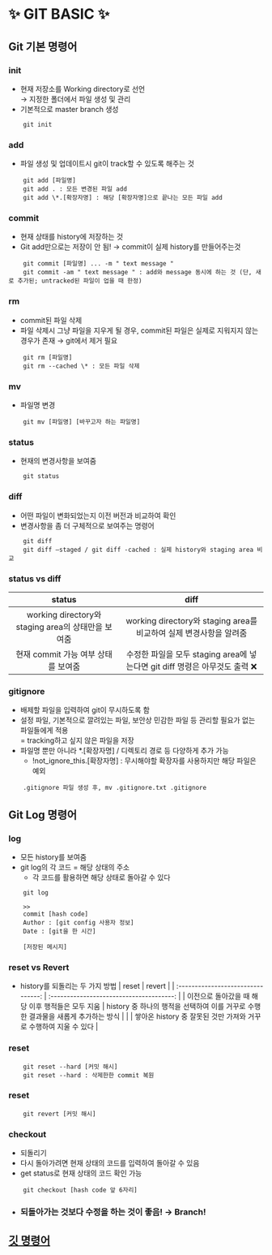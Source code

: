 # ✨ GIT BASIC ✨

## **Git 기본 명령어**

### **init**

- 현재 저장소를 Working directory로 선언
  <br> &rarr; 지정한 폴더에서 파일 생성 및 관리
- 기본적으로 master branch 생성

```
    git init
```

### **add**

- 파일 생성 및 업데이트시 git이 track할 수 있도록 해주는 것

```
    git add [파일명]
    git add . : 모든 변경된 파일 add
    git add \*.[확장자명] : 해당 [확장자명]으로 끝나는 모든 파일 add
```

### **commit**

- 현재 상태를 history에 저장하는 것
- Git add만으로는 저장이 안 됨!
  &rarr; commit이 실제 history를 만들어주는것

```
    git commit [파일명] ... -m " text message "
    git commit -am " text message " : add와 message 동시에 하는 것 (단, 새로 추가된; untracked된 파일이 업을 때 한정)
```

### **rm**

- commit된 파일 삭제
- 파일 삭제시 그냥 파일을 지우게 될 경우, commit된 파일은 실제로 지워지지 않는 경우가 존재 &rarr; git에서 제거 필요

```
    git rm [파일명]
    git rm --cached \* : 모든 파일 삭제
```

### **mv**

- 파일명 변경

```
    git mv [파일명] [바꾸고자 하는 파일명]
```

### **status**

- 현재의 변경사항을 보여줌

```
    git status
```

### **diff**

- 어떤 파일이 변화되었는지 이전 버전과 비교하여 확인
- 변경사항을 좀 더 구체적으로 보여주는 명령어

```
    git diff
    git diff –staged / git diff -cached : 실제 history와 staging area 비교
```

### **status vs diff**

|                       status                       |                                    diff                                     |
| :------------------------------------------------: | :-------------------------------------------------------------------------: |
| working directory와 staging area의 상태만을 보여줌 |     working directory와 staging area를 비교하여 실제 변경사항을 알려줌      |
|        현재 commit 가능 여부 상태를 보여줌         | 수정한 파일을 모두 staging area에 넣는다면 git diff 명령은 아무것도 출력 ❌ |

### **gitignore**

- 배제할 파일을 입력하여 git이 무시하도록 함
- 설정 파일, 기본적으로 깔려있는 파일, 보안상 민감한 파일 등 관리할 필요가 없는 파일들에게 적용 <br>
  = tracking하고 싶지 않은 파일을 저장
- 파일명 뿐만 아니라 \*.[확장자명] / 디렉토리 경로 등 다양하게 추가 가능
  - !not_ignore_this.[확장자명] : 무시해야할 확장자를 사용하지만 해당 파일은 예외

```
    .gitignore 파일 생성 후, mv .gitignore.txt .gitignore
```

## **Git Log 명령어**

### **log**

- 모든 history를 보여줌
- git log의 각 코드 = 해당 상태의 주소
  - 각 코드를 활용하면 해당 상태로 돌아갈 수 있다

```
    git log

    >>
    commit [hash code]
    Author : [git config 사용자 정보]
    Date : [git을 한 시간]

    [저장된 메시지]
```

### **reset vs Revert**

- history를 되돌리는 두 가지 방법
  | reset | revert |
  | :--------------------------------: | :--------------------------------------: |
  | 이전으로 돌아갔을 때 해당 이후 행적들은 모두 지움 | history 중 하나의 행적을 선택하여 이를 거꾸로 수행한 결과물을 새롭게 추가하는 방식 |
  | | 쌓아온 history 중 잘못된 것만 가져와 거꾸로 수행하여 지울 수 있다 |

### **reset**

```
    git reset --hard [커밋 해시]
    git reset --hard : 삭제한한 commit 복원
```

### **reset**

```
    git revert [커밋 해시]
```

### **checkout**

- 되돌리기
- 다시 돌아가려면 현재 상태의 코드를 입력하여 돌아갈 수 있음
- get status로 현재 상태의 코드 확인 가능

```
    git checkout [hash code 앞 6자리]
```

- ### 되돌아가는 것보다 수정을 하는 것이 좋음! &rarr; Branch!

## **[깃 명령어](https://git-scm.com/docs)**
